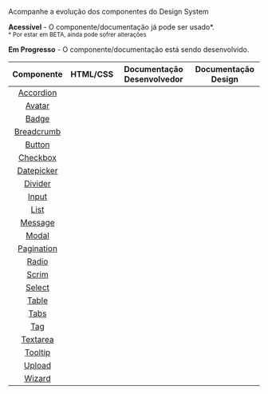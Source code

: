 Acompanhe a evolução dos componentes do Design System

<div>
    <i checks="fas fa-check text-success"></i>
    <strong>Acessível</strong> - O componente/documentação já pode ser usado*.
    <br/>
    <small>* Por estar em BETA, ainda pode sofrer alterações</small>
</div>

<p>
    <i syncss="fas fa-sync text-warning"></i>
    <strong>Em Progresso</strong> - O componente/documentação está sendo desenvolvido.
</p>

| Componente                                |  <div class="text-center">HTML/CSS</div>  | <div class="text-center">Documentação Desenvolvedor</div> | <div class="text-center">Documentação Design</div> |
| :---------------------------------------: | :---------------------------------------: | :-------------------------------------------------------: | :------------------------------------------------: |
| [Accordion](/ds/components/accordion)     | <i class="fas fa-check text-success"></i> |         <i class="fas fa-check text-success"></i>         |     <i class="fas fa-check text-success"></i>      |
| [Avatar](/ds/components/avatar)           | <i class="fas fa-check text-success"></i> |         <i class="fas fa-check text-success"></i>         |     <i class="fas fa-check text-success"></i>      |
| [Badge](/ds/components/badge)             | <i class="fas fa-check text-success"></i> |         <i class="fas fa-check text-success"></i>         |     <i class="fas fa-check text-success"></i>      |
| [Breadcrumb](/ds/components/breadcrumb)   | <i class="fas fa-check text-success"></i> |         <i class="fas fa-check text-success"></i>         |     <i class="fas fa-check text-success"></i>      |
| [Button](/ds/components/button)           | <i class="fas fa-check text-success"></i> |         <i class="fas fa-check text-success"></i>         |     <i class="fas fa-check text-success"></i>      |
| [Checkbox](/ds/components/checkbox)       | <i class="fas fa-check text-success"></i> |         <i class="fas fa-check text-success"></i>         |     <i class="fas fa-check text-success"></i>      |
| [Datepicker](/ds/components/datepicker)   | <i class="fas fa-check text-success"></i> |         <i class="fas fa-check text-success"></i>         |     <i class="fas fa-check text-success"></i>      |
| [Divider](/ds/components/divider)         | <i class="fas fa-check text-success"></i> |         <i class="fas fa-check text-success"></i>         |     <i class="fas fa-check text-success"></i>      |
| [Input](/ds/components/input)             | <i class="fas fa-check text-success"></i> |         <i class="fas fa-check text-success"></i>         |     <i class="fas fa-check text-success"></i>      |
| [List](/ds/components/list)               | <i class="fas fa-check text-success"></i> |         <i class="fas fa-check text-success"></i>         |     <i class="fas fa-check text-success"></i>      |
| [Message](/ds/components/message)         | <i class="fas fa-check text-success"></i> |         <i class="fas fa-check text-success"></i>         |     <i class="fas fa-check text-success"></i>      |
| [Modal](/ds/components/modal)             | <i class="fas fa-check text-success"></i> |         <i class="fas fa-check text-success"></i>         |     <i class="fas fa-check text-success"></i>      |
| [Pagination](/ds/components/pagination)   | <i class="fas fa-check text-success"></i> |         <i class="fas fa-check text-success"></i>         |     <i class="fas fa-check text-success"></i>      |
| [Radio](/ds/components/radio)             | <i class="fas fa-check text-success"></i> |         <i class="fas fa-check text-success"></i>         |     <i class="fas fa-check text-warning"></i>      |
| [Scrim](/ds/components/scrim)             | <i class="fas fa-check text-success"></i> |         <i class="fas fa-check text-success"></i>         |     <i class="fas fa-check text-success"></i>      |
| [Select](/ds/components/select)           | <i class="fas fa-sync text-warning"></i>  |         <i class="fas fa-check text-success"></i>         |      <i class="fas fa-sync text-warning"></i>      |
| [Table](/ds/components/table)             | <i class="fas fa-check text-success"></i> |         <i class="fas fa-check text-success"></i>         |     <i class="fas fa-check text-success"></i>      |
| [Tabs](/ds/components/tabs)               | <i class="fas fa-check text-success"></i> |         <i class="fas fa-check text-success"></i>         |     <i class="fas fa-check text-success"></i>      |
| [Tag](/ds/components/tag)                 | <i class="fas fa-check text-success"></i> |         <i class="fas fa-check text-success"></i>         |     <i class="fas fa-check text-success"></i>      |
| [Textarea](/ds/components/textarea)       | <i class="fas fa-check text-warning"></i> |         <i class="fas fa-check text-success"></i>         |     <i class="fas fa-check text-warning"></i>      |
| [Tooltip](/ds/components/tooltip)         | <i class="fas fa-check text-success"></i> |         <i class="fas fa-check text-success"></i>         |     <i class="fas fa-check text-success"></i>      |
| [Upload](/ds/components/upload)           | <i class="fas fa-check text-success"></i> |         <i class="fas fa-check text-success"></i>         |     <i class="fas fa-check text-success"></i>      |
| [Wizard](/ds/components/Wizard)           | <i class="fas fa-check text-success"></i> |         <i class="fas fa-check text-success"></i>         |     <i class="fas fa-check text-success"></i>      |
